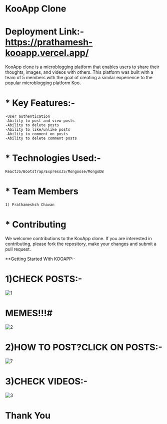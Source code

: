 # KooApp Clone #

# Deployment Link:-  https://prathamesh-kooapp.vercel.app/ #

KooApp clone is a microblogging platform that enables users to share their thoughts, images, and videos with others. This platform was built with a team of 5 members with the goal of creating a similar experience to the popular microblogging platform Koo.

# *  Key Features:-
    -User authentication
    -Ability to post and view posts
    -Ability to delete posts
    -Ability to like/unlike posts
    -Ability to comment on posts
    -Ability to delete comment posts

# * Technologies Used:-
    ReactJS/Bootstrap/ExpressJS/Mongoose/MongoDB
     
# * Team Members
    1) Prathameshsh Chavan
    
# * Contributing

We welcome contributions to the KooApp clone. If you are interested in contributing, please fork the repository, make your changes and submit a pull request.

**Getting Started With KOOAPP:-


# 1)CHECK POSTS:-

![1](https://user-images.githubusercontent.com/106821254/218446278-f3daa0f6-9b0b-4fce-b0bd-1cda7f863416.png)

# MEMES!!!#

![2](https://user-images.githubusercontent.com/106821254/218446299-487e80b8-aeeb-4d12-81df-3c4cb88a9fff.png)


# 2)HOW TO POST?CLICK ON POSTS:-

![7](https://user-images.githubusercontent.com/106821254/218445536-8d652287-532a-4191-ab17-8f8563c8e183.png)

# 3)CHECK VIDEOS:-

![3](https://user-images.githubusercontent.com/106821254/218445816-1c89126a-ada5-4d1e-a1b0-fee93315b59d.png)




# Thank You #




    
